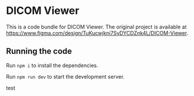 
  # DICOM Viewer

  This is a code bundle for DICOM Viewer. The original project is available at https://www.figma.com/design/TuKucwjkni7SyDYCDZnk4L/DICOM-Viewer.

  ## Running the code

  Run `npm i` to install the dependencies.

  Run `npm run dev` to start the development server.
 

 test